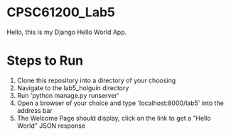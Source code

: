 # CPSC61200_Lab5
Hello, this is my Django Hello World App.

# Steps to Run
1. Clone this repository into a directory of your choosing
2. Navigate to the lab5_holguin directory
3. Run 'python manage.py runserver'
4. Open a browser of your choice and type 'localhost:8000/lab5' into the address bar
5. The Welcome Page should display, click on the link to get a "Hello World" JSON response
